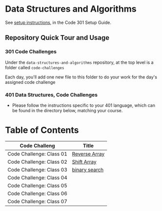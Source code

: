 # Data Structures and Algorithms

See [setup instructions](https://codefellows.github.io/setup-guide/code-301/3-code-challenges), in the Code 301 Setup Guide.

## Repository Quick Tour and Usage

### 301 Code Challenges

Under the `data-structures-and-algorithms` repository, at the top level is a folder called `code-challenges`

Each day, you'll add one new file to this folder to do your work for the day's assigned code challenge

### 401 Data Structures, Code Challenges

- Please follow the instructions specific to your 401 language, which can be found in the directory below, matching your course.


# Table of Contents
|Code Challeng           |Title                                                                  |
|------------------------|-----------------------------------------------------------------------|
|Code Challenge: Class 01|[Reverse Array](./javascript/arrayReverse/README)                      | 
|Code Challenge: Class 02|[Shift Array](./javascript/arrayShift/README)                          |
|Code Challenge: Class 03|[binary search](./javascript/arrayBinarySearch/README)                 |
|Code Challenge: Class 04|                                                                       |
|Code Challenge: Class 05|                                                                       |
|Code Challenge: Class 06|                                                                       |
|Code Challenge: Class 07|                                                                       |